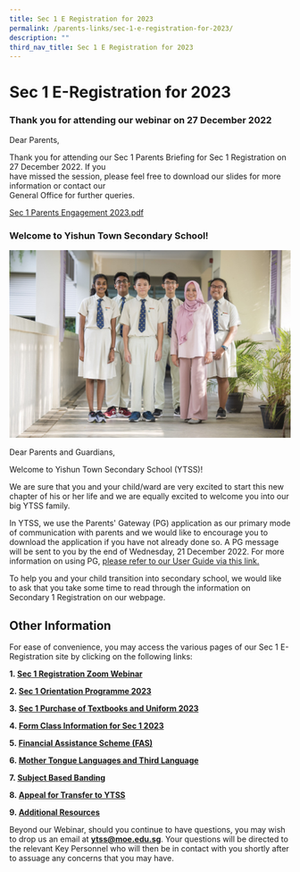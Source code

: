 ```yaml
---
title: Sec 1 E Registration for 2023
permalink: /parents-links/sec-1-e-registration-for-2023/
description: ""
third_nav_title: Sec 1 E Registration for 2023
---
```

# **Sec 1 E-Registration for 2023**

  

### Thank you for attending our webinar on 27 December 2022

Dear Parents,

Thank you for attending our Sec 1 Parents Briefing for Sec 1 Registration on 27 December 2022. If you  
have missed the session, please feel free to download our slides for more information or contact our  
General Office for further queries.  
  
[Sec 1 Parents Engagement 2023.pdf](/files/Sec%201%20Parents%20Engagement%202023.pdf) 
  

### Welcome to Yishun Town Secondary School!

![](/images/_EDK7363.jpg)

Dear Parents and Guardians,  
  
Welcome to Yishun Town Secondary School (YTSS)!  
  
We are sure that you and your child/ward are very excited to start this new chapter of his or her life and we are equally excited to welcome you into our big YTSS family.  
  
In YTSS, we use the Parents' Gateway (PG) application as our primary mode of communication with parents and we would like to encourage you to download the application if you have not already done so. A PG message will be sent to you by the end of Wednesday, 21 December 2022. For more information on using PG, [please refer to our User Guide via this link.](https://yishuntownsec.moe.edu.sg/parents-links/parents-gateway)  
  
To help you and your child transition into secondary school, we would like to ask that you take some time to read through the information on Secondary 1 Registration on our webpage.


Other Information
-----------------

For ease of convenience, you may access the various pages of our Sec 1 E-Registration site by clicking on the following links:

  

**1. [Sec 1 Registration Zoom Webinar](/parents-links/sec-1-e-registration-for-2023/sec-1-registration-zoom-webinar)**

**2. [Sec 1 Orientation Programme 2023](/parents-links/sec-1-e-registration-for-2023/sec-1-orientation-programme-2023)**

**3. [Sec 1 Purchase of Textbooks and Uniform 2023](/parents-links/sec-1-e-registration-for-2023/sec-1-purchase-of-textbooks-n-uniform-2023)**

**4. [Form Class Information for Sec 1 2023](/parents-links/sec-1-e-registration-for-2023/form-class-information-for-sec-1-2023)**

**5. [Financial Assistance Scheme (FAS)](/parents-links/sec-1-e-registration-for-2023/financial-assistance-scheme-fas)**

**6. [Mother Tongue Languages and Third Language](/parents-links/sec-1-e-registration-for-2023/mother-tongue-languages-n-third-language)** 

**7. [Subject Based Banding](/parents-links/sec-1-e-registration-for-2023/subject-based-banding)**

**8. [Appeal for Transfer to YTSS](/parents-links/sec-1-e-registration-for-2023/appeal-for-transfer-to-ytss)**

**9. [Additional Resources](/parents-links/sec-1-e-registration-for-2023/additional-resources)**

Beyond our Webinar, should you continue to have questions, you may wish to drop us an email at **ytss@moe.edu.sg**. Your questions will be directed to the relevant Key Personnel who will then be in contact with you shortly after to assuage any concerns that you may have.